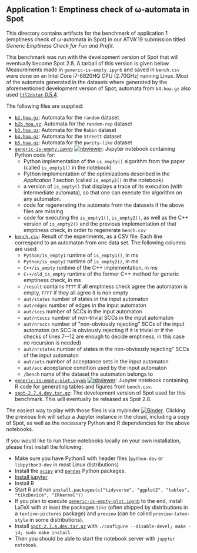 Application 1: Emptiness check of ω-automata in Spot
----------------------------------------------------

This directory contains artifacts for the benchmark of application 1 (emptiness check of ω-automata in Spot) in our ATVA'19 submission titled *Generic Emptiness Check for Fun and Profit*.

This benchmark was run with the development version of Spot that will eventually become Spot 2.8.  A tarball of this version is given below.  Measurements made in `generic-is-empty.ipynb` and saved in `bench.csv` were done on an Intel Core i7-6820HQ CPU (2.70GHz) running Linux.   Most of the automata generated in the datasets where generated by the aforementioned development version of Spot; automata from `b4.hoa.gz` also used [`ltl2dstar` 0.5.4](https://www.ltl2dstar.de/).

The following files are supplied:
- [`b2.hoa.gz`](b2.hoa.gz): Automata for the `random` dataset
- [`b2b.hoa.gz`](b2b.hoa.gz): Automata for the `random-rep` dataset
- [`b3.hoa.gz`](b3.hoa.gz): Automata for the `Rabin` dataset
- [`b4.hoa.gz`](b4.hoa.gz): Automata for the `Streett` dataset
- [`b5.hoa.gz`](b5.hoa.gz): Automata for the `parity-like` dataset
- [`generic-is-empty.ipynb`](generic-is-empty.ipynb) [![nbviewer](https://raw.githubusercontent.com/jupyter/design/master/logos/Badges/nbviewer_badge.svg?sanitize=true)](https://nbviewer.jupyter.org/github/adl/genem-exp/blob/master/bench-app1/generic-is-empty.ipynb): Jupyter notebook containing Python code for:
  - Python implementation of the `is_empty()` algorithm from the paper (called `is_empty1()` in the notebook)
  - Python implementation of the optimizations described in the *Application 1* section (called `is_empty2()` in the notebook)
  - a version of `is_empty()` that displays a trace of its execution (with intermediate automata), so that one can execute the algorithm on any automaton.
  - code for regenerating the automata from the datasets if the above files are missing
  - code for executing the `is_empty1()`, `is_empty2()`, as well as the C++ version of `is_empty2()` and the previous implementation of that emptiness check, in order to regenerate `bench.csv`
- [`bench.csv`](bench.csv): Result of the experiments, as a CSV file.  Each line correspond to an automaton from one data set.  The following columns are used:
  - `Python/is_empty1`  runtime of `is_empty1()`, in ms
  - `Python/is_empty2`  runtime of `is_empty2()`, in ms
  - `C++/is_empty`  runtime of the C++ implementation, in ms
  - `C++/old_is_empty`  runtime of the former C++ method for generic emptiness check, in ms
  - `/result`  contains `TTTT` if all emptiness check agree the automaton is empty, `FFFF` if they all agree it is non empty
  - `aut/states` number of states in the input automaton
  - `aut/edges` number of edges  in the input automaton
  - `aut/sccs`  number of SCCs in the input automaton
  - `aut/ntsccs`  number of non-trivial SCCs in the input automaton
  - `aut/nrsccs`  number of "non-obviously rejecting" SCCs of the input automaton (an SCC is obviously rejecting if it is trivial or if the checks of lines 7--12 are enough to decide emptiness, in this case no recursion is needed)
  - `aut/nrstates`  number of states in the non-obviously rejecting" SCCs of the input automaton
  - `aut/sets`  number of acceptance sets in the input automaton
  - `aut/acc`  acceptance condition used by the input automaton
  - `/bench`  name of the dataset the automaton belongs to
- [`generic-is-empty-plot.ipynb`](generic-is-empty-plot.ipynb) [![nbviewer](https://raw.githubusercontent.com/jupyter/design/master/logos/Badges/nbviewer_badge.svg?sanitize=true)](https://nbviewer.jupyter.org/github/adl/genem-exp/blob/master/bench-app1/generic-is-empty-plot.ipynb): Jupyter notebook containing R code for generating tables and figures from `bench.csv`.
- [`spot-2.7.4.dev.tar.gz`](spot-2.7.4.dev.tar.gz): The development version of Spot used for this benchmark.  This will eventually be released as Spot 2.8.


The easiest way to play with those files is via mybinder [![Binder](https://mybinder.org/badge_logo.svg)](https://mybinder.org/v2/gh/adl/genem-exp/master?urlpath=lab%2Ftree%2Fbench-app1&filepath=bench-app1).
Clicking the previous link will setup a Jupyter instance in the cloud, including a copy of Spot, as well as the necessary Python and R dependencies for the above notebooks.

If you would like to run these notebooks locally on your own installation, please first install the following:
- Make sure you have Python3 with header files (`python-dev` or `libpython3-dev` in most Linux distributions)
- Install the [`scipy`](https://www.scipy.org/install.html) and [`pandas`](https://pandas.pydata.org/pandas-docs/stable/install.html) Python packages.
- [Install jupyter](https://jupyter.org/install)
- Install R
- Start R and run `install.packages(c("tidyverse", "ggplot2", "tables", "tikzDevice", "IRkernel"))`
- If you plan to execute [`generic-is-empty-plot.ipynb`](generic-is-empty-plot.ipynb) to the end, install LaTeX with at least the packages `tikz` (often shipped by distributions in a `texlive-pictures` package) and `preview` (can be called `preview-latex-style` in some distributions).
- Install [`spot-2.7.4.dev.tar.gz`](spot-2.7.4.dev.tar.gz) with  `./configure --disable-devel; make -j4; sudo make install`.
- Then you should be able to start the notebook server with `jupyter notebook`.
